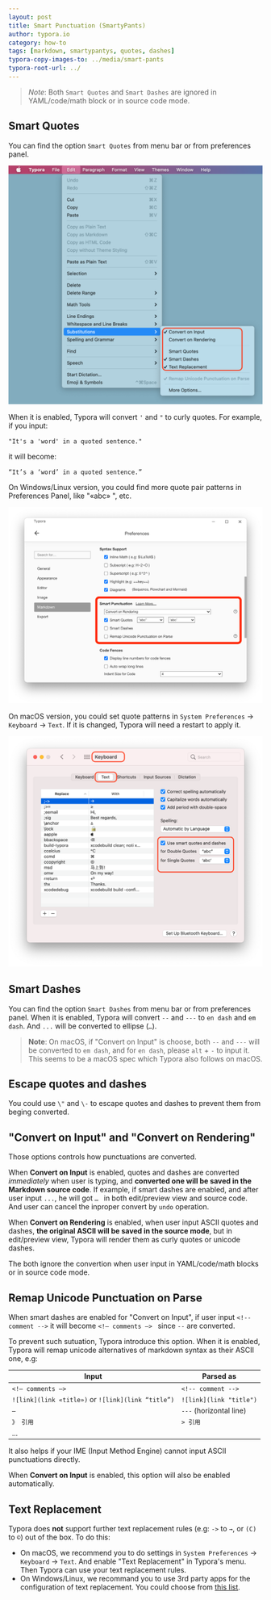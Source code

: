 ```yaml
---
layout: post
title: Smart Punctuation (SmartyPants)
author: typora.io
category: how-to
tags: [markdown, smartypantys, quotes, dashes]
typora-copy-images-to: ../media/smart-pants
typora-root-url: ../
---
```


> *Note*: Both `Smart Quotes` and `Smart Dashes` are ignored in YAML/code/math block or in source code mode. 

## Smart Quotes 

You can find the option `Smart Quotes` from menu bar or from preferences panel. 

<img src="/media/smart-pants/Screen Shot 2021-08-14 at 22.50.43.png" alt="Screen Shot 2021-08-14 at 22.50.43" style="zoom:50%;" />

When it is enabled, Typora will convert `'` and `"` to curly quotes. For example, if you input:

```
"It's a 'word' in a quoted sentence."
```

it will become:

```
“It’s a ‘word’ in a quoted sentence.”
```

On Windows/Linux version, you could find more quote pair patterns in Preferences Panel, like "«abc» ", etc.

<img src="/media/smart-pants/Screen Shot 2021-08-14 at 22.53.40.png" alt="Screen Shot 2021-08-14 at 22.53.40" style="zoom:50%;" />

On macOS version, you could set quote patterns in `System Preferences` → `Keyboard` → `Text`. If it is changed, Typora will need a restart to apply it.

<img src="/media/smart-pants/Screen Shot 2021-08-14 at 22.52.36.png" alt="Screen Shot 2021-08-14 at 22.52.36" style="zoom:50%;" />

## Smart Dashes

You can find the option `Smart Dashes` from menu bar or from preferences panel. When it is enabled, Typora will convert `--` and `---` to `en dash` and `em dash`.  And `...` will be converted to ellipse (`…`).

> **Note**: On macOS, if "Convert on Input" is choose, both `--` and `---` will be converted to `em dash`, and for `en dash`, please `alt` + `-` to input it. This seems to be a macOS spec which Typora   also follows on macOS.

## Escape quotes and dashes

You could use `\"` and `\-` to escape quotes and dashes to prevent them from beging converted.

## "Convert on Input" and "Convert on Rendering"

Those options controls how punctuations are converted.

When **Convert on Input** is enabled, quotes and dashes are converted *immediately* when user is typing, and **converted one will be saved in the Markdown source code**.  If example, if smart dashes are enabled, and after user input `...`, he will got `… ` in both edit/preview view and source code. And user can cancel the inproper convert by `undo` operation.

When **Convert on Rendering** is enabled, when user input ASCII quotes and dashes, **the original ASCII will be saved in the source mode**, but in edit/preview view, Typora will render them as curly quotes or unicode dashes.  

The both ignore the convertion when user input in YAML/code/math blocks or in source code mode.

## Remap Unicode Punctuation on Parse

When smart dashes are enabled for "Convert on Input", if user input `<!-- comment -->` it will become `<!— comments —> ` since `--` are converted. 

To prevent such sutuation, Typora introduce this option. When it is enabled, Typora will remap unicode alternatives of markdown syntax as their ASCII one, e.g:

| Input                                              | Parsed as                 |
| -------------------------------------------------- | ------------------------- |
| `<!— comments —> `                                 | `<!-- comment -->`        |
| `![link](link «title»)` or `![link](link “title”)` | `![link](link "title")`   |
| ` — `                                              | ` --- ` (horizontal line) |
| `》 引用`                                          | `> 引用`                  |
| ...                                                |                           |

It also helps if your IME (Input Method Engine) cannot input ASCII punctuations directly.

When **Convert on Input** is enabled, this option will also be enabled automatically.

## Text Replacement

Typora does **not** support further text replacement rules (e.g: `->` to `→`, or `(C)` to `©`) out of the box. To do this:

- On macOS, we recommend you to do settings in `System Preferences` → `Keyboard` → `Text`. And enable "Text Replacement" in Typora's menu. Then Typora can use your text replacement rules.
- On Windows/Linux, we recommand you to use 3rd party apps for the configuration of text replacement. You could choose from [this list](https://alternativeto.net/software/textexpander/).
